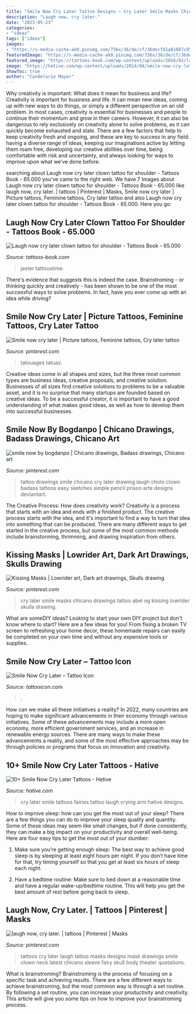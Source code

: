 ```yaml
---
title: "Smile Now Cry Later Tattoo Designs ~ Cry Later Smile Masks Chicano Drawings Tattoo Abel Og Kissing Lowrider Skulls Drawing"
description: "Laugh now, cry later."
date: "2023-05-23"
categories:
- "ideas"
tags: ["ideas"]
images:
- "https://s-media-cache-ak0.pinimg.com/736x/36/de/cf/36decfd1a81087c8571ec1b987b4ff07.jpg"
featuredImage: "https://s-media-cache-ak0.pinimg.com/736x/36/de/cf/36decfd1a81087c8571ec1b987b4ff07.jpg"
featured_image: "https://tattoos-book.com/wp-content/uploads/2016/02/laugh-now-cry-later-clown-tattoo-for-shoulder.jpg"
image: "https://hative.com/wp-content/uploads/2014/04/smile-now-cry-later/3-smile-now-cry-later-fairies.jpg"
ShowToc: true
author: "Candelario Mayer"
---
```



Why creativity is important: What does it mean for business and life?
Creativity is important for business and life. It can mean new ideas, coming up with new ways to do things, or simply a different perspective on an old problem. In most cases, creativity is essential for businesses and people to continue their momentum and grow in their careers. However, it can also be dangerous to rely exclusively on creativity alone to solve problems, as it can quickly become exhausted and stale. There are a few factors that help to keep creativity fresh and ongoing, and these are key to success in any field: having a diverse range of ideas, keeping our imaginations active by letting them roam free, developing our creative abilities over time, being comfortable with risk and uncertainty, and always looking for ways to improve upon what we’ve done before.

	

		
searching about Laugh now cry later clown tattoo for shoulder - Tattoos Book - 65.000 you've came to the right web. We have 7 Images about Laugh now cry later clown tattoo for shoulder - Tattoos Book - 65.000 like laugh now, cry later. | tattoos | Pinterest | Masks, Smile now cry later | Picture tattoos, Feminine tattoos, Cry later tattoo and also Laugh now cry later clown tattoo for shoulder - Tattoos Book - 65.000. Here you go:
		
    
## Laugh Now Cry Later Clown Tattoo For Shoulder - Tattoos Book - 65.000

<img loading=lazy src="https://tattoos-book.com/wp-content/uploads/2016/02/laugh-now-cry-later-clown-tattoo-for-shoulder.jpg" onerror="this.onerror=null;this.src='https://tse4.mm.bing.net/th?id=OIP.AYDeVcNyeWjHNLOcJ_SW2wHaJ4&amp;pid=15.1';" alt="Laugh now cry later clown tattoo for shoulder - Tattoos Book - 65.000">

_Source: tattoos-book.com_

>jester tattoostime. 

	

There's evidence that suggests this is indeed the case. Brainstroming - or thinking quickly and creatively - has been shown to be one of the most successful ways to solve problems. In fact, have you ever come up with an idea while driving?

    
## Smile Now Cry Later | Picture Tattoos, Feminine Tattoos, Cry Later Tattoo

<img loading=lazy src="https://i.pinimg.com/originals/7b/b7/f2/7bb7f2c45946c1359d603e3214f53aae.jpg" onerror="this.onerror=null;this.src='https://tse2.mm.bing.net/th?id=OIP.bx54ZF6OngC2Idgt1IoHFAHaMY&amp;pid=15.1';" alt="Smile now cry later | Picture tattoos, Feminine tattoos, Cry later tattoo">

_Source: pinterest.com_

>tatouages tatuaz. 

	

Creative ideas come in all shapes and sizes, but the three most common types are business ideas, creative proposals, and creative solution. Businesses of all sizes find creative solutions to problems to be a valuable asset, and it is no surprise that many startups are founded based on creative ideas. To be a successful creator, it is important to have a good understanding of what makes good ideas, as well as how to develop them into successful businesses.

    
## Smile Now By Bogdanpo | Chicano Drawings, Badass Drawings, Chicano Art

<img loading=lazy src="https://i.pinimg.com/736x/83/b3/80/83b3804dd4ac85652c3192fd0303aa9b.jpg" onerror="this.onerror=null;this.src='https://tse3.mm.bing.net/th?id=OIP.CsP5t4h3Ra8RfmaD2OQv3QHaJK&amp;pid=15.1';" alt="smile now by bogdanpo | Chicano drawings, Badass drawings, Chicano art">

_Source: pinterest.com_

>tattoo drawings smile chicano cry later drawing laugh cholo clown badass tattoos easy sketches simple pencil prison arte designs deviantart. 

	

The Creative Process: How does creativity work?
Creativity is a process that starts with an idea and ends with a finished product. The creative process starts with the idea, and it's important to find a way to turn that idea into something that can be produced. There are many different ways to get started in the creative process, but some of the most common methods include brainstorming, thrimming, and drawing inspiration from others.

    
## Kissing Masks | Lowrider Art, Dark Art Drawings, Skulls Drawing

<img loading=lazy src="https://i.pinimg.com/originals/71/1c/3e/711c3eb39248aaf5f97e7f1db08f3934.jpg" onerror="this.onerror=null;this.src='https://tse1.mm.bing.net/th?id=OIP.IVwcl_RZOLbI2LDY3_zTSAHaLH&amp;pid=15.1';" alt="Kissing Masks | Lowrider art, Dark art drawings, Skulls drawing">

_Source: pinterest.com_

>cry later smile masks chicano drawings tattoo abel og kissing lowrider skulls drawing. 

	

What are someDIY ideas?
Looking to start your own DIY project but don't know where to start? Here are a few ideas for you! From fixing a broken TV screen to refreshing your home decor, these homemade repairs can easily be completed on your own time and without any expensive tools or supplies.

    
## Smile Now Cry Later – Tattoo Icon

<img loading=lazy src="http://cdn.shopify.com/s/files/1/0017/9578/4765/products/smilenow_1200x1200.jpg?v=1578845404" onerror="this.onerror=null;this.src='https://tse4.mm.bing.net/th?id=OIP.xZp8ElQp2U_TyD7vaGxGCAHaHa&amp;pid=15.1';" alt="Smile Now Cry Later – Tattoo Icon">

_Source: tattooicon.com_

>. 

	

How can we make all these initiatives a reality?
In 2022, many countries are hoping to make significant advancements in their economy through various initiatives. Some of these advancements may include a more open economy, more efficient government services, and an increase in renewable energy sources. There are many ways to make these advancements a reality, and some of the most effective approaches may be through policies or programs that focus on innovation and creativity.

    
## 10+ Smile Now Cry Later Tattoos - Hative

<img loading=lazy src="https://hative.com/wp-content/uploads/2014/04/smile-now-cry-later/3-smile-now-cry-later-fairies.jpg" onerror="this.onerror=null;this.src='https://tse3.mm.bing.net/th?id=OIP.ioi4KH_JY5Z3dlE9JY-IrwHaF7&amp;pid=15.1';" alt="10+ Smile Now Cry Later Tattoos - Hative">

_Source: hative.com_

>cry later smile tattoos fairies tattoo laugh crying arm hative designs. 

	

How to improve sleep: how can you get the most out of your sleep?
There are a few things you can do to improve your sleep quality and quantity. Some of these ideas may seem like small changes, but if done consistently, they can make a big impact on your productivity and overall well-being. Here are four easy tips to get the most out of your slumber: 
1. Make sure you’re getting enough sleep: The best way to achieve good sleep is by sleeping at least eight hours per night. If you don’t have time for that, try timing yourself so that you get at least six hours of sleep each night. 

2. Have a bedtime routine: Make sure to bed down at a reasonable time and have a regular wake-up/bedtime routine. This will help you get the best amount of rest before going back to sleep. 


    
## Laugh Now, Cry Later. | Tattoos | Pinterest | Masks

<img loading=lazy src="https://s-media-cache-ak0.pinimg.com/736x/36/de/cf/36decfd1a81087c8571ec1b987b4ff07.jpg" onerror="this.onerror=null;this.src='https://tse2.mm.bing.net/th?id=OIP.xr7qSkh_2YjcIRhTGqyO6gHaId&amp;pid=15.1';" alt="laugh now, cry later. | tattoos | Pinterest | Masks">

_Source: pinterest.com_

>tattoos cry later laugh tattoo masks designs mask drawings smile clown neck latest chicano sleeve fairy skull body theater quotations. 

	

What is brainstroming? Brainstroming is the process of focusing on a specific task and achieving results. There are a few different ways to achieve brainstroming, but the most common way is through a set routine. By following a set routine, you can increase your productivity and creativity. This article will give you some tips on how to improve your brainstroming process.

